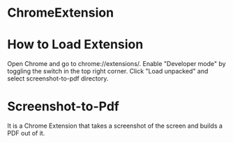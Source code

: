 # ChromeExtension

# How to Load Extension
Open Chrome and go to chrome://extensions/.
Enable "Developer mode" by toggling the switch in the top right corner.
Click "Load unpacked" and select screenshot-to-pdf directory.

# Screenshot-to-Pdf
It is a Chrome Extension that takes a screenshot of the screen and builds a PDF out of it.
